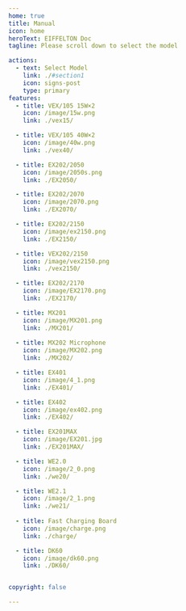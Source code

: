```yaml
---
home: true
title: Manual
icon: home
heroText: EIFFELTON Doc
tagline: Please scroll down to select the model

actions:
  - text: Select Model
    link: ./#section1
    icon: signs-post
    type: primary
features:
  - title: VEX/105 15W×2
    icon: /image/15w.png
    link: ./vex15/

  - title: VEX/105 40W×2
    icon: /image/40w.png
    link: ./vex40/

  - title: EX202/2050
    icon: /image/2050s.png
    link: ./EX2050/

  - title: EX202/2070
    icon: /image/2070.png
    link: ./EX2070/

  - title: EX202/2150
    icon: /image/ex2150.png
    link: ./EX2150/

  - title: VEX202/2150
    icon: /image/vex2150.png
    link: ./vex2150/

  - title: EX202/2170
    icon: /image/EX2170.png
    link: ./EX2170/

  - title: MX201
    icon: /image/MX201.png
    link: ./MX201/
    
  - title: MX202 Microphone
    icon: /image/MX202.png
    link: ./MX202/

  - title: EX401
    icon: /image/4_1.png
    link: ./EX401/

  - title: EX402
    icon: /image/ex402.png
    link: ./EX402/

  - title: EX201MAX
    icon: /image/EX201.jpg
    link: ./EX201MAX/

  - title: WE2.0
    icon: /image/2_0.png
    link: ./we20/

  - title: WE2.1
    icon: /image/2_1.png
    link: ./we21/
  
  - title: Fast Charging Board
    icon: /image/charge.png
    link: ./charge/

  - title: DK60
    icon: /image/dk60.png
    link: ./DK60/


copyright: false

---
```

<a id="section1"></a>